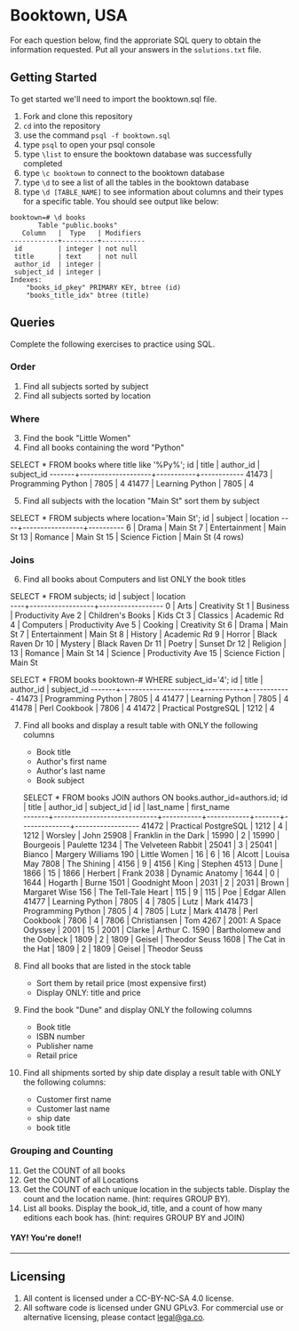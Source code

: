 # Booktown, USA

For each question below, find the approriate SQL query to obtain the information requested. Put all your answers in the `solutions.txt` file.
## Getting Started

To get started we'll need to import the booktown.sql file.

1. Fork and clone this repository
2. `cd` into the repository
3. use the command `psql -f booktown.sql`
4. type `psql` to open your psql console
5. type `\list` to ensure the booktown database was successfully completed
6. type `\c booktown` to connect to the booktown database
7. type `\d` to see a list of all the tables in the booktown database
8. type `\d [TABLE_NAME]` to see information about columns and their types for a specific table. You should see output like below:

```
booktown=# \d books
       Table "public.books"
   Column   |  Type   | Modifiers 
------------+---------+-----------
 id         | integer | not null
 title      | text    | not null
 author_id  | integer | 
 subject_id | integer | 
Indexes:
    "books_id_pkey" PRIMARY KEY, btree (id)
    "books_title_idx" btree (title)
```

## Queries

Complete the following exercises to practice using SQL.

### Order
1. Find all subjects sorted by subject
2. Find all subjects sorted by location

### Where
3. Find the book "Little Women"
4. Find all books containing the word "Python"

SELECT * FROM books
where title like '%Py%';
  id   |       title        | author_id | subject_id 
-------+--------------------+-----------+------------
 41473 | Programming Python |      7805 |          4
 41477 | Learning Python    |      7805 |          4

5. Find all subjects with the location "Main St" sort them by subject

SELECT * FROM subjects
where location='Main St';
 id |     subject     | location 
----+-----------------+----------
  6 | Drama           | Main St
  7 | Entertainment   | Main St
 13 | Romance         | Main St
 15 | Science Fiction | Main St
(4 rows)

### Joins

6. Find all books about Computers and list ONLY the book titles

SELECT * FROM subjects;
 id |     subject      |     location     
----+------------------+------------------
  0 | Arts             | Creativity St
  1 | Business         | Productivity Ave
  2 | Children's Books | Kids Ct
  3 | Classics         | Academic Rd
  4 | Computers        | Productivity Ave
  5 | Cooking          | Creativity St
  6 | Drama            | Main St
  7 | Entertainment    | Main St
  8 | History          | Academic Rd
  9 | Horror           | Black Raven Dr
 10 | Mystery          | Black Raven Dr
 11 | Poetry           | Sunset Dr
 12 | Religion         | 
 13 | Romance          | Main St
 14 | Science          | Productivity Ave
 15 | Science Fiction  | Main St


SELECT * FROM books
booktown-# WHERE subject_id='4';
  id   |        title         | author_id | subject_id 
-------+----------------------+-----------+------------
 41473 | Programming Python   |      7805 |          4
 41477 | Learning Python      |      7805 |          4
 41478 | Perl Cookbook        |      7806 |          4
 41472 | Practical PostgreSQL |      1212 |          4

7. Find all books and display a result table with ONLY the following columns
	* Book title
	* Author's first name
	* Author's last name
	* Book subject

	SELECT * FROM books
	JOIN authors ON books.author_id=authors.id;
  id   |            title            | author_id | subject_id |  id   |  last_name   |    first_name    
-------+-----------------------------+-----------+------------+-------+--------------+------------------
 41472 | Practical PostgreSQL        |      1212 |          4 |  1212 | Worsley      | John
 25908 | Franklin in the Dark        |     15990 |          2 | 15990 | Bourgeois    | Paulette
  1234 | The Velveteen Rabbit        |     25041 |          3 | 25041 | Bianco       | Margery Williams
   190 | Little Women                |        16 |          6 |    16 | Alcott       | Louisa May
  7808 | The Shining                 |      4156 |          9 |  4156 | King         | Stephen
  4513 | Dune                        |      1866 |         15 |  1866 | Herbert      | Frank
  2038 | Dynamic Anatomy             |      1644 |          0 |  1644 | Hogarth      | Burne
  1501 | Goodnight Moon              |      2031 |          2 |  2031 | Brown        | Margaret Wise
   156 | The Tell-Tale Heart         |       115 |          9 |   115 | Poe          | Edgar Allen
 41477 | Learning Python             |      7805 |          4 |  7805 | Lutz         | Mark
 41473 | Programming Python          |      7805 |          4 |  7805 | Lutz         | Mark
 41478 | Perl Cookbook               |      7806 |          4 |  7806 | Christiansen | Tom
  4267 | 2001: A Space Odyssey       |      2001 |         15 |  2001 | Clarke       | Arthur C.
  1590 | Bartholomew and the Oobleck |      1809 |          2 |  1809 | Geisel       | Theodor Seuss
  1608 | The Cat in the Hat          |      1809 |          2 |  1809 | Geisel       | Theodor Seuss

8. Find all books that are listed in the stock table
	* Sort them by retail price (most expensive first)
	* Display ONLY: title and price
9. Find the book "Dune" and display ONLY the following columns
	* Book title
	* ISBN number
	* Publisher name
	* Retail price
10. Find all shipments sorted by ship date display a result table with ONLY the following columns:
	* Customer first name
	* Customer last name
	* ship date
	* book title

### Grouping and Counting

11. Get the COUNT of all books
12. Get the COUNT of all Locations
13. Get the COUNT of each unique location in the subjects table. Display the count and the location name. (hint: requires GROUP BY).
14. List all books. Display the book_id, title, and a count of how many editions each book has. (hint: requires GROUP BY and JOIN)

#### YAY! You're done!!

---

## Licensing
1. All content is licensed under a CC-BY-NC-SA 4.0 license.
2. All software code is licensed under GNU GPLv3. For commercial use or alternative licensing, please contact legal@ga.co.
